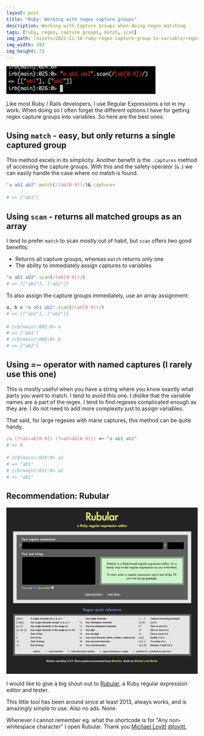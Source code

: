 ```yaml
---
layout: post
title: "Ruby: Working with regex capture groups"
description: Working with Capture Groups when doing regex matching
tags: [ruby, regex, capture groups, match, scan]
img_path: /assets/2022-11-16-ruby-regex-capture-group-to-variable/regex-capture-using-scan.png
img_width: 393
img_height: 73
---
```


![Ruby regex capture groups using scan](/assets/2022-11-16-ruby-regex-capture-group-to-variable/regex-capture-using-scan.png)

Like most Ruby / Rails developers, I use Regular Expressions a lot in my work. When doing so I often forget the different options I have for getting regex capture groups into variables. So here are the best ones:

## Using `match` - easy, but only returns a single captured group

This method excels in its simplicity. Another benefit is the `.captures` method of accessing the capture groups. With this and the safety operator (`&.`) we can easily handle the case where no match is found.

```ruby
"a ab1 ab2".match(/(ab[0-9])/)&.captures

# => ["ab1"]
```

## Using `scan` - returns all matched groups as an array

I tend to prefer `match` to scan mostly out of habit, but `scan` offers two good benefits:
- Returns all capture groups, whereas `match` returns only one
- The ability to immediately assign captures to variables

```ruby
"a ab1 ab2".scan(/(ab[0-9])/)
# => [["ab1"], ["ab2"]]
```

To also assign the capture groups immediately, use an array assignment:

```ruby
a, b = "a ab1 ab2".scan(/(ab[0-9])/)
# => [["ab1"], ["ab2"]]

# irb(main):005:0> a
# => ["ab1"]
# irb(main):006:0> b
# => ["ab2"]
```

## Using =~ operator with named captures (I rarely use this one)

This is mostly useful when you have a string where you know exactly what parts you want to match. I tend to avoid this one. I dislike that the variable names are a part of the regex. I tend to find regexes complicated enough as they are. I do not need to add more complexity just to assign variables.

That said, for large regexes with mane captures, this method can be quite handy.

```ruby
/a (?<a1>ab[0-9]) (?<a2>ab[0-9])/ =~ "a ab1 ab2"
# => 0

# irb(main):010:0> a1
# => "ab1"
# irb(main):011:0> a2
# => "ab2"
```

## Recommendation: Rubular

![Rubular - a Ruby regular expression editor](/assets/2022-11-16-ruby-regex-capture-group-to-variable/rubular.jpg)

I would like to give a big shout-out to [Rubular](https://rubular.com/), a Ruby regular expression editor and tester.

This little tool has been around since at least 2013, always works, and is amazingly simple to use. Also no ads. None.

Whenever I cannot remember eg. what the shortcode is for "Any non-whitespace character" I open Rubular. Thank you [Michael Lovitt](https://lovitt.net/) [@lovitt.](https://twitter.com/lovitt)
